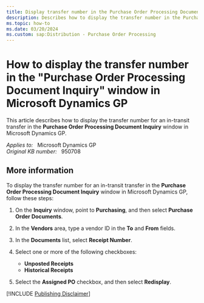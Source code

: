 ```yaml
---
title: Display transfer number in the Purchase Order Processing Document Inquiry window
description: Describes how to display the transfer number in the Purchase Order Processing Document Inquiry window in Microsoft Dynamics GP.
ms.topic: how-to
ms.date: 03/20/2024
ms.custom: sap:Distribution - Purchase Order Processing
---
```

# How to display the transfer number in the "Purchase Order Processing Document Inquiry" window in Microsoft Dynamics GP

This article describes how to display the transfer number for an in-transit transfer in the **Purchase Order Processing Document Inquiry** window in Microsoft Dynamics GP.

_Applies to:_ &nbsp; Microsoft Dynamics GP  
_Original KB number:_ &nbsp; 950708

## More information

To display the transfer number for an in-transit transfer in the **Purchase Order Processing Document Inquiry** window in Microsoft Dynamics GP, follow these steps:

1. On the **Inquiry** window, point to **Purchasing**, and then select **Purchase Order Documents**.
2. In the **Vendors** area, type a vendor ID in the **To** and **From** fields.
3. In the **Documents** list, select **Receipt Number**.
4. Select one or more of the following checkboxes:

    - **Unposted Receipts**
    - **Historical Receipts**

5. Select the **Assigned PO** checkbox, and then select **Redisplay**.

[!INCLUDE [Publishing Disclaimer](../../includes/publishing-disclaimer.md)]
